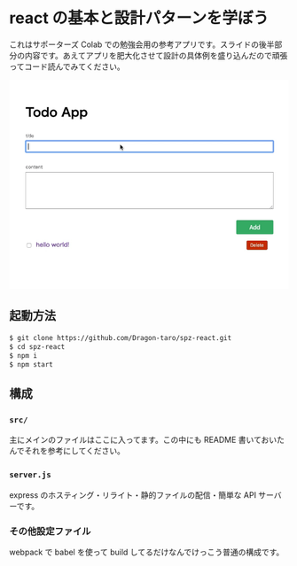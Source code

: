 # react の基本と設計パターンを学ぼう

これはサポーターズ Colab での勉強会用の参考アプリです。スライドの後半部分の内容です。あえてアプリを肥大化させて設計の具体例を盛り込んだので頑張ってコード読んでみてください。

![](./spz-react.gif)

## 起動方法

```shell
$ git clone https://github.com/Dragon-taro/spz-react.git
$ cd spz-react
$ npm i
$ npm start
```

## 構成

### `src/`

主にメインのファイルはここに入ってます。この中にも README 書いておいたんでそれを参考にしてください。

### `server.js`

express のホスティング・リライト・静的ファイルの配信・簡単な API サーバーです。

### その他設定ファイル

webpack で babel を使って build してるだけなんでけっこう普通の構成です。
